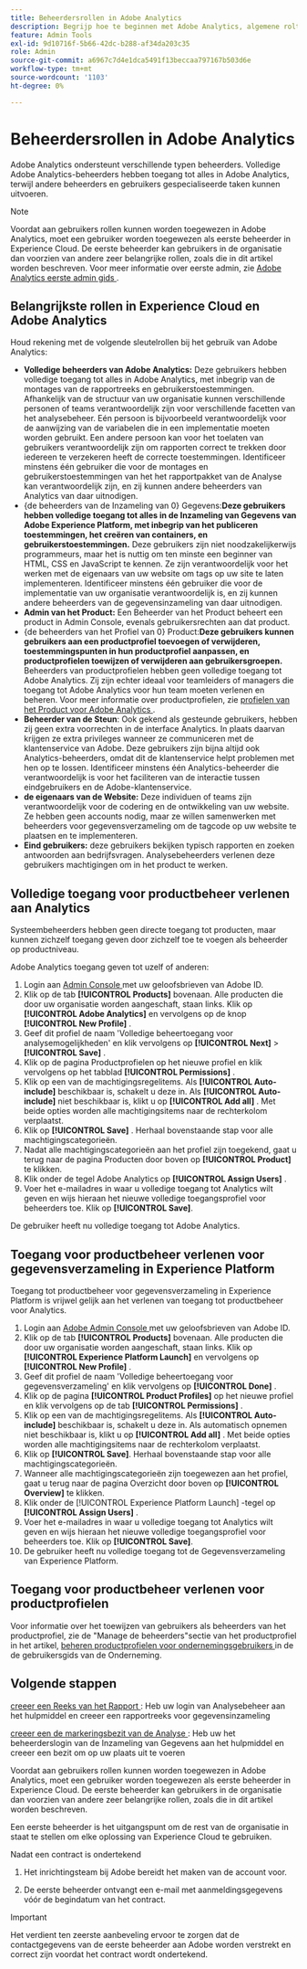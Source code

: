 ```yaml
---
title: Beheerdersrollen in Adobe Analytics
description: Begrijp hoe te beginnen met Adobe Analytics, algemene roltypes, en het programma openen aan UI.
feature: Admin Tools
exl-id: 9d10716f-5b66-42dc-b288-af34da203c35
role: Admin
source-git-commit: a6967c7d4e1dca5491f13beccaa797167b503d6e
workflow-type: tm+mt
source-wordcount: '1103'
ht-degree: 0%

---
```


# Beheerdersrollen in Adobe Analytics

Adobe Analytics ondersteunt verschillende typen beheerders. Volledige Adobe Analytics-beheerders hebben toegang tot alles in Adobe Analytics, terwijl andere beheerders en gebruikers gespecialiseerde taken kunnen uitvoeren.

>[!NOTE]
>
>Voordat aan gebruikers rollen kunnen worden toegewezen in Adobe Analytics, moet een gebruiker worden toegewezen als eerste beheerder in Experience Cloud. De eerste beheerder kan gebruikers in de organisatie dan voorzien van andere zeer belangrijke rollen, zoals die in dit artikel worden beschreven. Voor meer informatie over eerste admin, zie [ Adobe Analytics eerste admin gids ](/help/admin/admin-console/first-admin-guide.md).


## Belangrijkste rollen in Experience Cloud en Adobe Analytics

Houd rekening met de volgende sleutelrollen bij het gebruik van Adobe Analytics:

* **Volledige beheerders van Adobe Analytics:** Deze gebruikers hebben volledige toegang tot alles in Adobe Analytics, met inbegrip van de montages van de rapportreeks en gebruikerstoestemmingen. Afhankelijk van de structuur van uw organisatie kunnen verschillende personen of teams verantwoordelijk zijn voor verschillende facetten van het analysebeheer. Eén persoon is bijvoorbeeld verantwoordelijk voor de aanwijzing van de variabelen die in een implementatie moeten worden gebruikt. Een andere persoon kan voor het toelaten van gebruikers verantwoordelijk zijn om rapporten correct te trekken door iedereen te verzekeren heeft de correcte toestemmingen. Identificeer minstens één gebruiker die voor de montages en gebruikerstoestemmingen van het het rapportpakket van de Analyse kan verantwoordelijk zijn, en zij kunnen andere beheerders van Analytics van daar uitnodigen.
* {de beheerders van de Inzameling van 0} Gegevens:**Deze gebruikers hebben volledige toegang tot alles in de Inzameling van Gegevens van Adobe Experience Platform, met inbegrip van het publiceren toestemmingen, het creëren van containers, en gebruikerstoestemmingen.** Deze gebruikers zijn niet noodzakelijkerwijs programmeurs, maar het is nuttig om ten minste een beginner van HTML, CSS en JavaScript te kennen. Ze zijn verantwoordelijk voor het werken met de eigenaars van uw website om tags op uw site te laten implementeren. Identificeer minstens één gebruiker die voor de implementatie van uw organisatie verantwoordelijk is, en zij kunnen andere beheerders van de gegevensinzameling van daar uitnodigen.
* **Admin van het Product:** Een Beheerder van het Product beheert een product in Admin Console, evenals gebruikersrechten aan dat product.
* {de beheerders van het Profiel van 0} Product:**Deze gebruikers kunnen gebruikers aan een productprofiel toevoegen of verwijderen, toestemmingspunten in hun productprofiel aanpassen, en productprofielen toewijzen of verwijderen aan gebruikersgroepen.** Beheerders van productprofielen hebben geen volledige toegang tot Adobe Analytics. Zij zijn echter ideaal voor teamleiders of managers die toegang tot Adobe Analytics voor hun team moeten verlenen en beheren. Voor meer informatie over productprofielen, zie [ profielen van het Product voor Adobe Analytics ](/help/admin/admin-console/permissions/product-profile.md).
* **Beheerder van de Steun**: Ook gekend als gesteunde gebruikers, hebben zij geen extra voorrechten in de interface Analytics. In plaats daarvan krijgen ze extra privileges wanneer ze communiceren met de klantenservice van Adobe. Deze gebruikers zijn bijna altijd ook Analytics-beheerders, omdat dit de klantenservice helpt problemen met hen op te lossen. Identificeer minstens één Analytics-beheerder die verantwoordelijk is voor het faciliteren van de interactie tussen eindgebruikers en de Adobe-klantenservice.
* **de eigenaars van de Website:** Deze individuen of teams zijn verantwoordelijk voor de codering en de ontwikkeling van uw website. Ze hebben geen accounts nodig, maar ze willen samenwerken met beheerders voor gegevensverzameling om de tagcode op uw website te plaatsen en te implementeren.
* **Eind gebruikers:** deze gebruikers bekijken typisch rapporten en zoeken antwoorden aan bedrijfsvragen. Analysebeheerders verlenen deze gebruikers machtigingen om in het product te werken.

## Volledige toegang voor productbeheer verlenen aan Analytics

Systeembeheerders hebben geen directe toegang tot producten, maar kunnen zichzelf toegang geven door zichzelf toe te voegen als beheerder op productniveau.

Adobe Analytics toegang geven tot uzelf of anderen:

1. Login aan [ Admin Console ](https://adminconsole.adobe.com/) met uw geloofsbrieven van Adobe ID.
1. Klik op de tab **[!UICONTROL Products]** bovenaan. Alle producten die door uw organisatie worden aangeschaft, staan links. Klik op **[!UICONTROL Adobe Analytics]** en vervolgens op de knop **[!UICONTROL New Profile]** .
1. Geef dit profiel de naam &#39;Volledige beheertoegang voor analysemogelijkheden&#39; en klik vervolgens op **[!UICONTROL Next]** > **[!UICONTROL Save]** .
1. Klik op de pagina Productprofielen op het nieuwe profiel en klik vervolgens op het tabblad **[!UICONTROL Permissions]** .
1. Klik op een van de machtigingsregelitems. Als **[!UICONTROL Auto-include]** beschikbaar is, schakelt u deze in. Als **[!UICONTROL Auto-include]** niet beschikbaar is, klikt u op **[!UICONTROL Add all]** . Met beide opties worden alle machtigingsitems naar de rechterkolom verplaatst.
1. Klik op **[!UICONTROL Save]** .
Herhaal bovenstaande stap voor alle machtigingscategorieën.
1. Nadat alle machtigingscategorieën aan het profiel zijn toegekend, gaat u terug naar de pagina Producten door boven op **[!UICONTROL Product]** te klikken.
1. Klik onder de tegel Adobe Analytics op **[!UICONTROL Assign Users]** .
1. Voer het e-mailadres in waar u volledige toegang tot Analytics wilt geven en wijs hieraan het nieuwe volledige toegangsprofiel voor beheerders toe. Klik op **[!UICONTROL Save]**.

De gebruiker heeft nu volledige toegang tot Adobe Analytics.

## Toegang voor productbeheer verlenen voor gegevensverzameling in Experience Platform

Toegang tot productbeheer voor gegevensverzameling in Experience Platform is vrijwel gelijk aan het verlenen van toegang tot productbeheer voor Analytics.

1. Login aan [ Adobe Admin Console ](https://adminconsole.adobe.com) met uw geloofsbrieven van Adobe ID.
1. Klik op de tab **[!UICONTROL Products]** bovenaan. Alle producten die door uw organisatie worden aangeschaft, staan links. Klik op **[!UICONTROL Experience Platform Launch]** en vervolgens op **[!UICONTROL New Profile]** .
1. Geef dit profiel de naam &#39;Volledige beheertoegang voor gegevensverzameling&#39; en klik vervolgens op **[!UICONTROL Done]** .
1. Klik op de pagina **[!UICONTROL Product Profiles]** op het nieuwe profiel en klik vervolgens op de tab **[!UICONTROL Permissions]** .
1. Klik op een van de machtigingsregelitems. Als **[!UICONTROL Auto-include]** beschikbaar is, schakelt u deze in. Als automatisch opnemen niet beschikbaar is, klikt u op **[!UICONTROL Add all]** . Met beide opties worden alle machtigingsitems naar de rechterkolom verplaatst.
1. Klik op **[!UICONTROL Save]**. Herhaal bovenstaande stap voor alle machtigingscategorieën.
1. Wanneer alle machtigingscategorieën zijn toegewezen aan het profiel, gaat u terug naar de pagina Overzicht door boven op **[!UICONTROL Overview]** te klikken.
1. Klik onder de [!UICONTROL Experience Platform Launch] -tegel op **[!UICONTROL Assign Users]** .
1. Voer het e-mailadres in waar u volledige toegang tot Analytics wilt geven en wijs hieraan het nieuwe volledige toegangsprofiel voor beheerders toe. Klik op **[!UICONTROL Save]**.
1. De gebruiker heeft nu volledige toegang tot de Gegevensverzameling van Experience Platform.

## Toegang voor productbeheer verlenen voor productprofielen

Voor informatie over het toewijzen van gebruikers als beheerders van het productprofiel, zie de &quot;Manage de beheerders&quot;sectie van het productprofiel in het artikel, [ beheren productprofielen voor ondernemingsgebruikers ](https://helpx.adobe.com/enterprise/using/manage-product-profiles.html) in de de gebruikersgids van de Onderneming.

## Volgende stappen

[ creeer een Reeks van het Rapport ](/help/admin/tools/manage-rs/new-rs/t-create-a-report-suite.md): Heb uw login van Analysebeheer aan het hulpmiddel en creeer een rapportreeks voor gegevensinzameling

[ creeer een de markeringsbezit van de Analyse ](/help/implement/launch/create-analytics-property.md): Heb uw het beheerderslogin van de Inzameling van Gegevens aan het hulpmiddel en creeer een bezit om op uw plaats uit te voeren

Voordat aan gebruikers rollen kunnen worden toegewezen in Adobe Analytics, moet een gebruiker worden toegewezen als eerste beheerder in Experience Cloud. De eerste beheerder kan gebruikers in de organisatie dan voorzien van andere zeer belangrijke rollen, zoals die in dit artikel worden beschreven.

Een eerste beheerder is het uitgangspunt om de rest van de organisatie in staat te stellen om elke oplossing van Experience Cloud te gebruiken.

Nadat een contract is ondertekend

1. Het inrichtingsteam bij Adobe bereidt het maken van de account voor.

1. De eerste beheerder ontvangt een e-mail met aanmeldingsgegevens vóór de begindatum van het contract.

>[!IMPORTANT]
>
>   Het verdient ten zeerste aanbeveling ervoor te zorgen dat de contactgegevens van de eerste beheerder aan Adobe worden verstrekt en correct zijn voordat het contract wordt ondertekend.
